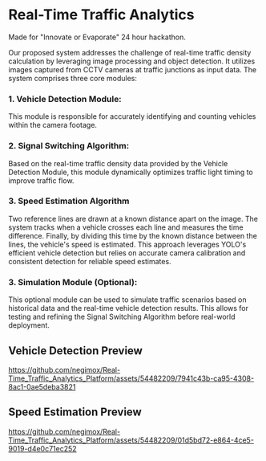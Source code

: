 # Real-Time Traffic Analytics

Made for "Innovate or Evaporate" 24 hour hackathon.

Our proposed system addresses the challenge of real-time traffic density calculation by leveraging image processing and object detection. It utilizes images captured from CCTV cameras at traffic junctions as input data. The system comprises three core modules:

### 1. Vehicle Detection Module:

This module is responsible for accurately identifying and counting vehicles within the camera footage.

### 2. Signal Switching Algorithm:

Based on the real-time traffic density data provided by the Vehicle Detection Module, this module dynamically optimizes traffic light timing to improve traffic flow.

### 3. Speed Estimation Algorithm

Two reference lines are drawn at a known distance apart on the image. The system tracks when a vehicle crosses each line and measures the time difference. Finally, by dividing this time by the known distance between the lines, the vehicle's speed is estimated. This approach leverages YOLO's efficient vehicle detection but relies on accurate camera calibration and consistent detection for reliable speed estimates.

### 3. Simulation Module (Optional):

This optional module can be used to simulate traffic scenarios based on historical data and the real-time vehicle detection results. This allows for testing and refining the Signal Switching Algorithm before real-world deployment.

 ## Vehicle Detection Preview
https://github.com/negimox/Real-Time_Traffic_Analytics_Platform/assets/54482209/7941c43b-ca95-4308-8ac1-0ae5deba3821



 ## Speed Estimation Preview
https://github.com/negimox/Real-Time_Traffic_Analytics_Platform/assets/54482209/01d5bd72-e864-4ce5-9019-d4e0c71ec252

